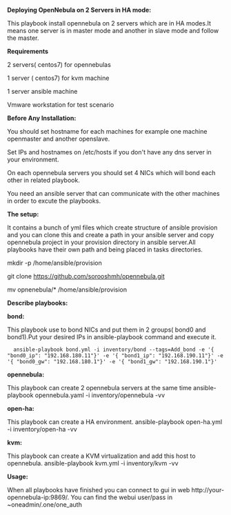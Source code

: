 **Deploying OpenNebula on 2 Servers in HA mode:**

This playbook install opennebula on 2 servers which are in HA modes.It means one server is in master mode and another in slave mode and follow the master.


**Requirements**

2 servers( centos7) for opennebulas

1 server ( centos7) for kvm machine

1 server ansible machine

Vmware workstation for test scenario


**Before Any Installation:**

You should set hostname for each machines for example one machine openmaster and another openslave.

Set IPs and hostnames on /etc/hosts if you don't have any dns server in your environment.

On each opennebula servers you should set 4 NICs which will bond each other in related playbook.

You need an ansible server that can communicate with the other machines in order to excute the playbooks.


**The setup:**

It contains a bunch of yml files which create structure of ansible provision and you can clone this and create a path in your ansible server and copy opennebula project in your provision directory in ansible server.All playbooks have their own path and being placed in tasks directories.

mkdir -p /home/ansible/provision

git clone https://github.com/sorooshmh/opennebula.git

mv opnenebula/* /home/ansible/provision

**Describe playbooks:**


**bond:**

This playbook use to bond NICs and put them in 2 groups( bond0 and bond1).Put your desired IPs in ansible-playbook command and execute it.

      ansible-playbook bond.yml -i inventory/bond --tags=Add_bond -e '{ "bond0_ip": "192.168.180.11"}' -e '{ "bond1_ip": "192.168.190.11"}' -e '{ "bond0_gw": "192.168.180.1"}' -e '{ "bond1_gw": "192.168.190.1"}'
      

**opennebula:**

This playbook can create 2 opennebula servers at the same time
         ansible-playbook opennebula.yaml -i inventory/opennebula -vv
         
         
**open-ha:**

This playbook can create a HA environment.
          ansible-playbook open-ha.yml -i inventory/open-ha -vv
         
         
**kvm:**

This playbook can create a KVM virtualization and add this host to opennebula.
          ansible-playbook kvm.yml -i inventory/kvm -vv
          
          
**Usage:**

When all playbooks have finished you can connect to gui in web http://your-opennebula-ip:9869/. You can find the webui user/pass in ~oneadmin/.one/one_auth
          
          

        

